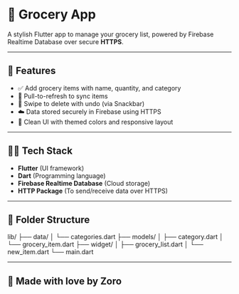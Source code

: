 # 🛒 Grocery App

A stylish Flutter app to manage your grocery list, powered by Firebase Realtime Database over secure **HTTPS**.

---

## 🚀 Features

- ✅ Add grocery items with name, quantity, and category
- 🔄 Pull-to-refresh to sync items
- 🧹 Swipe to delete with undo (via Snackbar)
- ☁️ Data stored securely in Firebase using HTTPS
- 🎨 Clean UI with themed colors and responsive layout

---

## 🧑‍💻 Tech Stack

- **Flutter** (UI framework)
- **Dart** (Programming language)
- **Firebase Realtime Database** (Cloud storage)
- **HTTP Package** (To send/receive data over HTTPS)

---

## 📂 Folder Structure

lib/
├── data/
│ └── categories.dart
├── models/
│ ├── category.dart
│ └── grocery_item.dart
├── widget/
│ ├── grocery_list.dart
│ └── new_item.dart
└── main.dart

---

## 💖 Made with love by Zoro

